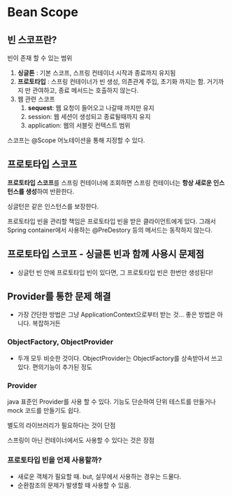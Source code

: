# Bean Scope

## 빈 스코프란?

빈이 존재 할 수 있는 범위

1. **싱글톤** : 기본 스코프, 스프링 컨테이너 시작과 종료까지 유지됨
2. **프로토타입** : 스프링 컨테이너가 빈 생성, 의존관계 주입, 초기화 까지는 함. 거기까지 만 관여하고, 종료 메서드는 호출하지 않는다.
3. 웹 관련 스코프
   1. **sequest**: 웹 요청이 들어오고 나갈때 까지만 유지
   2. session: 웹 세션이 생성되고 종료될때까지 유지
   3. application: 웹의 서블릿 컨텍스트 범위

스코프는 @Scope 어노테이션을 통해 지정할 수 있다.



## 프로토타입 스코프

**프로토타입 스코프**를 스프링 컨테이너에 조회하면 스프링 컨테이너는 **항상 새로운 인스턴스를 생성**하여 반환한다.

싱글턴은 같은 인스턴스를 보장한다.

프로토타입 빈을 관리할 책임은 프로토타입 빈을 받은 클라이언트에게 있다. 그래서 Spring container에서 사용하는 @PreDestory 등의 메서드는 동작하지 않는다.



## 프로토타입 스코프 - 싱글톤 빈과 함께 사용시 문제점

- 싱글턴 빈 안에 프로토타입 빈이 있다면, 그 프로토타입 빈은 한번만 생성된다!



## Provider를 통한 문제 해결

* 가장 간단한 방법은 그냥 ApplicationContext으로부터 받는 것... 좋은 방법은 아니다. 복잡하거든

### ObjectFactory, ObjectProvider

* 두개 모두 비슷한 것이다. ObjectProvider는 ObjectFactory를 상속받아서 쓰고 있다. 편의기능이 추가된 정도

### Provider

java 표준인 Provider를 사용 할 수 있다. 기능도 단순하여 단위 테스트를 만들거나 mock 코드를 만들기도 쉽다.

별도의 라이브러리가 필요하다는 것이 단점

스프링이 아닌 컨테이너에서도 사용할 수 있다는 것은 장점



### 프로토타입 빈을 언제 사용할까?

- 새로운 객체가 필요할 때. but, 실무에서 사용하는 경우는 드물다.
- 순환참조의 문제가 발생할 때 사용할 수 있음.

